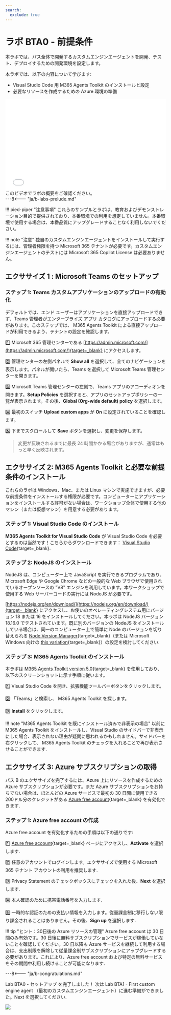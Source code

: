 ```yaml
---
search:
  exclude: true
---
```

# ラボ BTA0 - 前提条件

本ラボでは、パス全体で開発するカスタムエンジンエージェントを開発、テスト、デプロイするための開発環境を設定します。

本ラボでは、以下の内容について学びます:

- Visual Studio Code 用 M365 Agents Toolkit のインストールと設定
- 必要なリソースを作成するための Azure 環境の準備

<div class="lab-intro-video">
    <div style="flex: 1; min-width: 0;">
        <iframe  src="//www.youtube.com/embed/Onk04pehtjE" frameborder="0" allowfullscreen style="width: 100%; aspect-ratio: 16/9;">          
        </iframe>
          <div>このビデオでラボの概要をご確認ください。</div>
    </div>
    <div style="flex: 1; min-width: 0;">
        ---8<--- "ja/b-labs-prelude.md"
    </div>
</div>

!!! pied-piper "注意事項"
    これらのサンプルとラボは、教育およびデモンストレーション目的で提供されており、本番環境での利用を想定していません。本番環境で使用する場合は、本番品質にアップグレードすることなく利用しないでください。

!!! note "注意"
    独自のカスタムエンジンエージェントをインストールして実行するには、管理者権限を持つ Microsoft 365 テナントが必要です。カスタムエンジンエージェントのテストには Microsoft 365 Copilot License は必要ありません。

## エクササイズ 1 : Microsoft Teams のセットアップ

### ステップ 1: Teams カスタムアプリケーションのアップロードの有効化

デフォルトでは、エンド ユーザーはアプリケーションを直接アップロードできず、Teams 管理者がエンタープライズ アプリ カタログにアップロードする必要があります。このステップでは、 M365 Agents Toolkit による直接アップロードが利用できるよう、テナントの設定を確認します。

1️⃣ Microsoft 365 管理センターである [https://admin.microsoft.com/](https://admin.microsoft.com/){target=_blank} にアクセスします。

2️⃣ 管理センターの左側パネルで **Show all** を選択して、全てのナビゲーションを表示します。パネルが開いたら、Teams を選択して Microsoft Teams 管理センターを開きます。

3️⃣ Microsoft Teams 管理センターの左側で、Teams アプリのアコーディオンを開きます。**Setup Policies** を選択すると、アプリのセットアップポリシーの一覧が表示されます。その後、**Global (Org-wide default) policy** を選択します。

4️⃣ 最初のスイッチ **Upload custom apps** が **On** に設定されていることを確認します。

5️⃣ 下までスクロールして **Save** ボタンを選択し、変更を保存します。

> 変更が反映されるまでに最長 24 時間かかる場合がありますが、通常はもっと早く反映されます。

<cc-end-step lab="bta0" exercise="1" step="1" />

## エクササイズ 2: M365 Agents Toolkit と必要な前提条件のインストール

これらのラボは Windows、Mac、または Linux マシンで実施できますが、必要な前提条件をインストールする権限が必要です。コンピューターにアプリケーションをインストールする許可がない場合は、ワークショップ全体で使用する他のマシン（または仮想マシン）を用意する必要があります。

### ステップ 1: Visual Studio Code のインストール

**M365 Agents Toolkit for Visual Studio Code** が Visual Studio Code を必要とするのは当然です！こちらからダウンロードできます： [Visual Studio Code](https://code.visualstudio.com/download){target=_blank}.

<cc-end-step lab="bta0" exercise="2" step="1" />

### ステップ 2: NodeJS のインストール

NodeJS は、コンピューター上で JavaScript を実行できるプログラムであり、Microsoft Edge や Google Chrome などの一般的な Web ブラウザで使用されているオープンソースの "V8" エンジンを利用しています。本ワークショップで使用する Web サーバーコードの実行には NodeJS が必要です。

[https://nodejs.org/en/download/](https://nodejs.org/en/download/){target=_blank} にアクセスし、お使いのオペレーティングシステム用にバージョン 18 または 16 をインストールしてください。本ラボは NodeJS バージョン 18.16.0 でテストされています。既に別のバージョンの NodeJS をインストールしている場合は、同一のコンピューター上で簡単に Node のバージョンを切り替えられる [Node Version Manager](https://github.com/nvm-sh/nvm){target=_blank}（または Microsoft Windows 向けの [this variation](https://github.com/coreybutler/nvm-windows){target=_blank}）の設定を検討してください.

<cc-end-step lab="bta0" exercise="2" step="2" />

### ステップ 3: M365 Agents Toolkit のインストール

本ラボは [M365 Agents Toolkit version 5.0](https://marketplace.visualstudio.com/items?itemName=TeamsDevApp.ms-teams-vscode-extension){target=_blank} を使用しており、以下のスクリーンショットに示す手順に従います。

1️⃣ Visual Studio Code を開き、拡張機能ツールバーボタンをクリックします。

2️⃣ 「Teams」と検索し、 M365 Agents Toolkit を探します。

3️⃣ **Install** をクリックします。

!!! note "M365 Agents Toolkit を既にインストール済みで非表示の場合"
    以前に M365 Agents Toolkit をインストールし、Visual Studio のサイドバーで非表示にした場合、表示されない理由が疑問に思われるかもしれません。サイドバーを右クリックして、 M365 Agents Toolkit のチェックを入れることで再び表示させることができます.

<cc-end-step lab="bta0" exercise="2" step="3" />

## エクササイズ 3: Azure サブスクリプションの取得

パス B のエクササイズを完了するには、Azure 上にリソースを作成するための Azure サブスクリプションが必要です。まだ Azure サブスクリプションをお持ちでない場合は、ほとんどの Azure サービスで最初の 30 日間に使用できる 200ドル分のクレジットがある [Azure free account](https://azure.microsoft.com/en-us/pricing/offers/ms-azr-0044p){target=_blank} を有効化できます.

### ステップ 1: Azure free account の作成

Azure free account を有効化するための手順は以下の通りです:

1️⃣ [Azure free account](https://azure.microsoft.com/en-us/pricing/offers/ms-azr-0044p){target=_blank} ページにアクセスし、**Activate** を選択します.

2️⃣ 任意のアカウントでログインします。エクササイズで使用する Microsoft 365 テナント アカウントの利用を推奨します.

3️⃣ Privacy Statement のチェックボックスにチェックを入れた後、**Next** を選択します.

4️⃣ 本人確認のために携帯電話番号を入力します.

5️⃣ 一時的な認証のための支払い情報を入力します。従量課金制に移行しない限り課金されることはありません。その後、**Sign up** を選択します.

!!! tip "ヒント：30日後の Azure リソースの管理"
    Azure free account は 30 日間のみ有効です。30 日後に無料サブスクリプションでサービスが稼働していないことを確認してください。30 日以降も Azure サービスを継続して利用する場合は、支出制限を解除して従量課金制サブスクリプションにアップグレードする必要があります。これにより、Azure free account および特定の無料サービスをその期間中利用し続けることが可能になります.

<cc-end-step lab="bta0" exercise="3" step="1" />

---8<--- "ja/b-congratulations.md"

Lab BTA0 - セットアップ を完了しました！
次は Lab BTA1 - First custom engine agent （最初のカスタムエンジンエージェント）に進む準備ができました。Next を選択してください.

<cc-next url="../01-custom-engine-agent" />

<img src="https://m365-visitor-stats.azurewebsites.net/copilot-camp/custom-engine/teams-ai/00-prerequisites" />